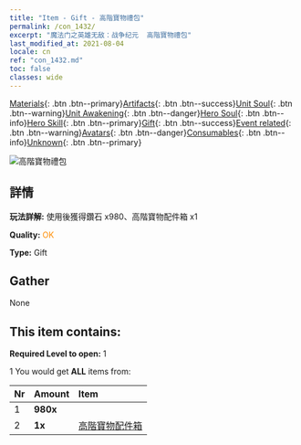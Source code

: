 ```yaml
---
title: "Item - Gift - 高階寶物禮包"
permalink: /con_1432/
excerpt: "魔法门之英雄无敌：战争纪元  高階寶物禮包"
last_modified_at: 2021-08-04
locale: cn
ref: "con_1432.md"
toc: false
classes: wide
---
```

 [Materials](/ItemsCN/){: .btn .btn--primary}[Artifacts](/ItemsCN/Artifacts/){: .btn .btn--success}[Unit Soul](/ItemsCN/UnitSoul/){: .btn .btn--warning}[Unit Awakening](/ItemsCN/UnitAwakening/){: .btn .btn--danger}[Hero Soul](/ItemsCN/HeroSoul/){: .btn .btn--info}[Hero Skill](/ItemsCN/HeroSkill/){: .btn .btn--primary}[Gift](/ItemsCN/Gift/){: .btn .btn--success}[Event related](/ItemsCN/Events/){: .btn .btn--warning}[Avatars](/ItemsCN/Avatars/){: .btn .btn--danger}[Consumables](/ItemsCN/Consumables/){: .btn .btn--info}[Unknown](/ItemsCN/Unknown/){: .btn .btn--primary}

 ![高階寶物禮包](/images/t/i_907046.png)

## 詳情
 **玩法詳解:** 使用後獲得鑽石 x980、高階寶物配件箱 x1

 **Quality:** <span style="color: #FF8C00">OK</span>

 **Type:** Gift

## Gather

  None

## This item contains:

 **Required Level to open:** 1

 1 You would get **ALL** items  from:

  | Nr | Amount |     Item    |
  |:---|:-------|:------------|
  | 1 |  **980x** | <i class="fas fa-gem"/> |  | 
  | 2 |  **1x** | [高階寶物配件箱](/cn/Items/con_1433/) |  | 
